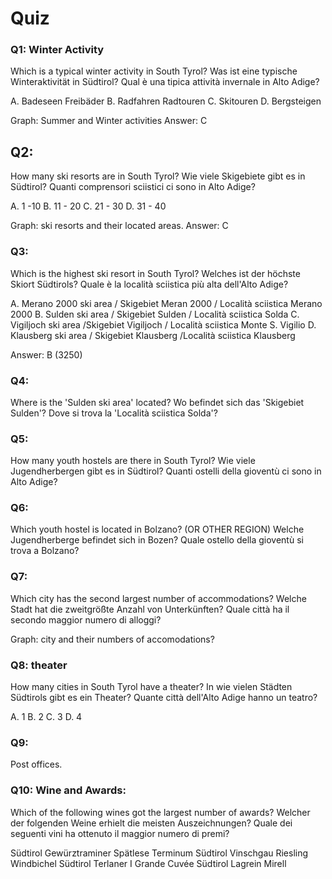 # Quiz

### Q1: Winter Activity

Which is a typical winter activity in South Tyrol?
Was ist eine typische Winteraktivität in Südtirol?
Qual è una tipica attività invernale in Alto Adige?

A. Badeseen Freibäder
B. Radfahren Radtouren
C. Skitouren
D. Bergsteigen

Graph: Summer and Winter activities
Answer: C


## Q2:

How many ski resorts are in South Tyrol?
Wie viele Skigebiete gibt es in Südtirol?
Quanti comprensori sciistici ci sono in Alto Adige?

A. 1 -10
B. 11 - 20
C. 21 - 30
D. 31 - 40

Graph: ski resorts and their located areas.
Answer: C

### Q3:

Which is the highest ski resort in South Tyrol?
Welches ist der höchste Skiort Südtirols?
Quale è la località sciistica più alta dell'Alto Adige?

A. Merano 2000 ski area / Skigebiet Meran 2000 / Località sciistica Merano 2000
B. Sulden ski area / Skigebiet Sulden / Località sciistica Solda
C. Vigiljoch ski area /Skigebiet Vigiljoch / Località sciistica Monte S. Vigilio
D. Klausberg ski area / Skigebiet Klausberg /Località sciistica Klausberg

Answer: B (3250)

### Q4:

Where is the 'Sulden ski area' located?
Wo befindet sich das 'Skigebiet Sulden'?
Dove si trova la 'Località sciistica Solda'?

### Q5:

How many youth hostels are there in South Tyrol?
Wie viele Jugendherbergen gibt es in Südtirol?
Quanti ostelli della gioventù ci sono in Alto Adige?

### Q6:

Which youth hostel is located in Bolzano? (OR OTHER REGION)
Welche Jugendherberge befindet sich in Bozen?
Quale ostello della gioventù si trova a Bolzano?


### Q7:

Which city has the second largest number of accommodations?
Welche Stadt hat die zweitgrößte Anzahl von Unterkünften?
Quale città ha il secondo maggior numero di alloggi?

Graph: city and their numbers of accomodations?

### Q8: theater

How many cities in South Tyrol have a theater?
In wie vielen Städten Südtirols gibt es ein Theater?
Quante città dell'Alto Adige hanno un teatro?

A. 1
B. 2
C. 3
D. 4

### Q9:

Post offices.

### Q10: Wine and Awards:

Which of the following wines got the largest number of awards?
Welcher der folgenden Weine erhielt die meisten Auszeichnungen?
Quale dei seguenti vini ha ottenuto il maggior numero di premi?

Südtirol Gewürztraminer Spätlese Terminum
Südtirol Vinschgau Riesling Windbichel
Südtirol Terlaner I Grande Cuvée
Südtirol Lagrein Mirell
